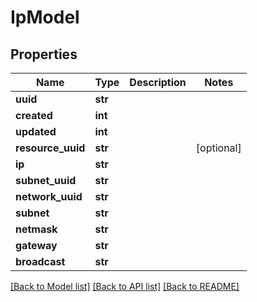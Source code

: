 # IpModel

## Properties
Name | Type | Description | Notes
------------ | ------------- | ------------- | -------------
**uuid** | **str** |  | 
**created** | **int** |  | 
**updated** | **int** |  | 
**resource_uuid** | **str** |  | [optional] 
**ip** | **str** |  | 
**subnet_uuid** | **str** |  | 
**network_uuid** | **str** |  | 
**subnet** | **str** |  | 
**netmask** | **str** |  | 
**gateway** | **str** |  | 
**broadcast** | **str** |  | 

[[Back to Model list]](../README.md#documentation-for-models) [[Back to API list]](../README.md#documentation-for-api-endpoints) [[Back to README]](../README.md)



